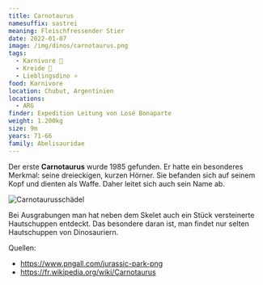 ```yaml
---
title: Carnotaurus
namesuffix: sastrei
meaning: Fleischfressender Stier
date: 2022-01-07
image: /img/dinos/carnotaurus.png
tags:
  - Karnivore 🥩
  - Kreide 🦴
  - Lieblingsdino ⭐
food: Karnivore
location: Chubut, Argentinien
locations:
  - ARG
finder: Expedition Leitung von Losé Bonaparte
weight: 1.200kg
size: 9m
years: 71-66
family: Abelisauridae
---
```

Der erste **Carnotaurus** wurde 1985 gefunden. Er hatte ein besonderes Merkmal: seine dreieckigen, kurzen Hörner. Sie befanden sich auf seinem Kopf und dienten als Waffe. Daher leitet sich auch sein Name ab.

![Carnotaurusschädel](/img/dinos/carnotaurus-schädel.jpg)

Bei Ausgrabungen man hat neben dem Skelet auch ein Stück versteinerte Hautschuppen entdeckt. Das besondere daran ist, man findet nur selten Hautschuppen von Dinosauriern. 

Quellen:

* <https://www.pngall.com/jurassic-park-png>
* <https://fr.wikipedia.org/wiki/Carnotaurus>